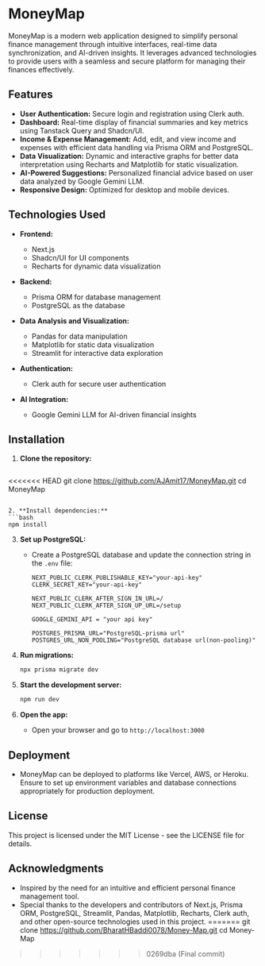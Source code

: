 # MoneyMap

MoneyMap is a modern web application designed to simplify personal finance management through intuitive interfaces, real-time data synchronization, and AI-driven insights. It leverages advanced technologies to provide users with a seamless and secure platform for managing their finances effectively.

## Features

- **User Authentication:** Secure login and registration using Clerk auth.
- **Dashboard:** Real-time display of financial summaries and key metrics using Tanstack Query and Shadcn/UI.
- **Income & Expense Management:** Add, edit, and view income and expenses with efficient data handling via Prisma ORM and PostgreSQL.
- **Data Visualization:** Dynamic and interactive graphs for better data interpretation using Recharts and Matplotlib for static visualization.
- **AI-Powered Suggestions:** Personalized financial advice based on user data analyzed by Google Gemini LLM.
- **Responsive Design:** Optimized for desktop and mobile devices.

## Technologies Used

- **Frontend:**
  - Next.js
  - Shadcn/UI for UI components
  - Recharts for dynamic data visualization
  
- **Backend:**
  - Prisma ORM for database management
  - PostgreSQL as the database
  
- **Data Analysis and Visualization:**
  - Pandas for data manipulation
  - Matplotlib for static data visualization
  - Streamlit for interactive data exploration
  
- **Authentication:**
  - Clerk auth for secure user authentication

- **AI Integration:**
  - Google Gemini LLM for AI-driven financial insights

## Installation

1. **Clone the repository:**
   ```bash
<<<<<<< HEAD
   git clone https://github.com/AJAmit17/MoneyMap.git
   cd MoneyMap
   ```

2. **Install dependencies:**
   ```bash
   npm install
   ```

3. **Set up PostgreSQL:**
   - Create a PostgreSQL database and update the connection string in the `.env` file:
     ```
     NEXT_PUBLIC_CLERK_PUBLISHABLE_KEY="your-api-key"
     CLERK_SECRET_KEY="your-api-key"

     NEXT_PUBLIC_CLERK_AFTER_SIGN_IN_URL=/
     NEXT_PUBLIC_CLERK_AFTER_SIGN_UP_URL=/setup

     GOOGLE_GEMINI_API = "your api key"

     POSTGRES_PRISMA_URL="PostgreSQL-prisma url"
     POSTGRES_URL_NON_POOLING="PostgreSQL database url(non-pooling)"
     ```

4. **Run migrations:**
   ```bash
   npx prisma migrate dev
   ```

5. **Start the development server:**
   ```bash
   npm run dev
   ```

6. **Open the app:**
   - Open your browser and go to `http://localhost:3000`

## Deployment

- MoneyMap can be deployed to platforms like Vercel, AWS, or Heroku. Ensure to set up environment variables and database connections appropriately for production deployment.

## License

This project is licensed under the MIT License - see the LICENSE file for details.

## Acknowledgments

- Inspired by the need for an intuitive and efficient personal finance management tool.
- Special thanks to the developers and contributors of Next.js, Prisma ORM, PostgreSQL, Streamlit, Pandas, Matplotlib, Recharts, Clerk auth, and other open-source technologies used in this project.
=======
   git clone https://github.com/BharatHBaddi0078/Money-Map.git
   cd Money-Map
>>>>>>> 0269dba (Final commit)
